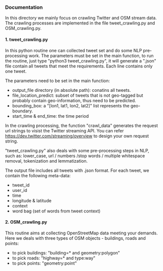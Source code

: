 ### Documentation
In this directory we mainly focus on crawling Twitter and OSM stream data. The crawling processes are implemented in the file tweet_crawling.py and OSM_crawling.py.

#### 1. tweet_crawling.py
In this python routine one can collected tweet set and do some NLP pre-processing work. The parameters must be set in the main function, to run the routine, just type "python3 tweet_crawling.py", it will generate a ".json" file contain all tweets that meet the requirements. Each line contains only one tweet.

The parameters need to be set in the main function:
-  output_file directory (in absolute path): conatins all tweets.
-  file_location_predict: subset of tweets that is not geo-tagged but probably contain geo-information, thus need to be predicted.
-  bounding_box: a "[lon1, lat1, lon2, lat2]" list represents the geo-boundary. 
-  start_time & end_time: the time period

In the crawling processing, the function "crawl_data" generates the request url strings to visist the Twitter streaming API. You can refer https://dev.twitter.com/streaming/overview to design your own request string.

"tweet_crawling.py" also deals with some pre-processing steps in NLP, such as: lower_case, url / numbers /stop words / multiple whitespace removal, tokenization and lemmatization.

The output file includes all tweets with .json format. For each tweet, we contain the following meta-data:
- tweet_id
- user_id
- time
- longitude & latitude
- context
- word bag (set of words from tweet context)

#### 2. OSM_crawling.py
This routine aims at collecting OpenStreetMap data meeting your demands. Here we deals with three types of OSM objects - buildings, roads and points:
- to pick buildings: "building=* and geometry:polygon"
- to pick roads: "highway=* and type:way"
- to pick points: "geometry:point"
